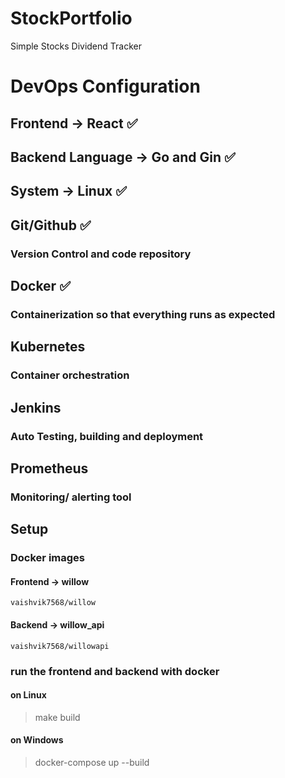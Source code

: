 # StockPortfolio
Simple Stocks Dividend Tracker 


# DevOps Configuration 

## Frontend -> React ✅
## Backend Language -> Go and Gin ✅
## System -> Linux ✅
## Git/Github ✅
### Version Control and code repository 
## Docker ✅
### Containerization so that everything runs as expected 
## Kubernetes 
### Container orchestration 
## Jenkins 
### Auto Testing, building and deployment
## Prometheus 
### Monitoring/ alerting tool 

## Setup 
### Docker images
#### Frontend -> willow 
`vaishvik7568/willow`
#### Backend -> willow_api 
`vaishvik7568/willowapi`

### run the frontend and backend with docker
#### on Linux 
> make build
#### on Windows
> docker-compose up --build


